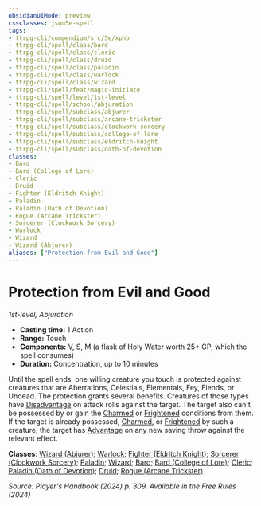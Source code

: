```yaml
---
obsidianUIMode: preview
cssclasses: json5e-spell
tags:
- ttrpg-cli/compendium/src/5e/xphb
- ttrpg-cli/spell/class/bard
- ttrpg-cli/spell/class/cleric
- ttrpg-cli/spell/class/druid
- ttrpg-cli/spell/class/paladin
- ttrpg-cli/spell/class/warlock
- ttrpg-cli/spell/class/wizard
- ttrpg-cli/spell/feat/magic-initiate
- ttrpg-cli/spell/level/1st-level
- ttrpg-cli/spell/school/abjuration
- ttrpg-cli/spell/subclass/abjurer
- ttrpg-cli/spell/subclass/arcane-trickster
- ttrpg-cli/spell/subclass/clockwork-sorcery
- ttrpg-cli/spell/subclass/college-of-lore
- ttrpg-cli/spell/subclass/eldritch-knight
- ttrpg-cli/spell/subclass/oath-of-devotion
classes:
- Bard
- Bard (College of Lore)
- Cleric
- Druid
- Fighter (Eldritch Knight)
- Paladin
- Paladin (Oath of Devotion)
- Rogue (Arcane Trickster)
- Sorcerer (Clockwork Sorcery)
- Warlock
- Wizard
- Wizard (Abjurer)
aliases: ["Protection from Evil and Good"]
---
```

# Protection from Evil and Good
*1st-level, Abjuration*  


- **Casting time:** 1 Action
- **Range:** Touch
- **Components:** V, S, M (a flask of Holy Water worth 25+ GP, which the spell consumes)
- **Duration:** Concentration, up to 10 minutes

Until the spell ends, one willing creature you touch is protected against creatures that are Aberrations, Celestials, Elementals, Fey, Fiends, or Undead. The protection grants several benefits. Creatures of those types have [Disadvantage](Misc%20Files/CLI/rules/variant-rules/disadvantage-xphb.md) on attack rolls against the target. The target also can't be possessed by or gain the [Charmed](Misc%20Files/CLI/rules/conditions.md#Charmed) or [Frightened](Misc%20Files/CLI/rules/conditions.md#Frightened) conditions from them. If the target is already possessed, [Charmed](Misc%20Files/CLI/rules/conditions.md#Charmed), or [Frightened](Misc%20Files/CLI/rules/conditions.md#Frightened) by such a creature, the target has [Advantage](Misc%20Files/CLI/rules/variant-rules/advantage-xphb.md) on any new saving throw against the relevant effect.

**Classes**: [Wizard (Abjurer)](Misc%20Files/CLI/compendium/lists/list-spells-classes-wizard-xphb-abjurer-xphb.md "subclass=XPHB;class=XPHB"); [Warlock](Misc%20Files/CLI/compendium/lists/list-spells-classes-warlock.md); [Fighter (Eldritch Knight)](Misc%20Files/CLI/compendium/lists/list-spells-classes-fighter-xphb-eldritch-knight-xphb.md "subclass=XPHB;class=XPHB"); [Sorcerer (Clockwork Sorcery)](Misc%20Files/CLI/compendium/lists/list-spells-classes-sorcerer-xphb-clockwork-sorcery-xphb.md "subclass=XPHB;class=XPHB"); [Paladin](Misc%20Files/CLI/compendium/lists/list-spells-classes-paladin.md); [Wizard](Misc%20Files/CLI/compendium/lists/list-spells-classes-wizard.md); [Bard](Misc%20Files/CLI/compendium/lists/list-spells-classes-bard.md); [Bard (College of Lore)](Misc%20Files/CLI/compendium/lists/list-spells-classes-bard-xphb-college-of-lore-xphb.md "subclass=XPHB;class=XPHB"); [Cleric](Misc%20Files/CLI/compendium/lists/list-spells-classes-cleric.md); [Paladin (Oath of Devotion)](Misc%20Files/CLI/compendium/lists/list-spells-classes-paladin-xphb-oath-of-devotion-xphb.md "subclass=XPHB;class=XPHB"); [Druid](Misc%20Files/CLI/compendium/lists/list-spells-classes-druid.md); [Rogue (Arcane Trickster)](Misc%20Files/CLI/compendium/lists/list-spells-classes-rogue-xphb-arcane-trickster-xphb.md "subclass=XPHB;class=XPHB")

*Source: Player's Handbook (2024) p. 309. Available in the Free Rules (2024)*